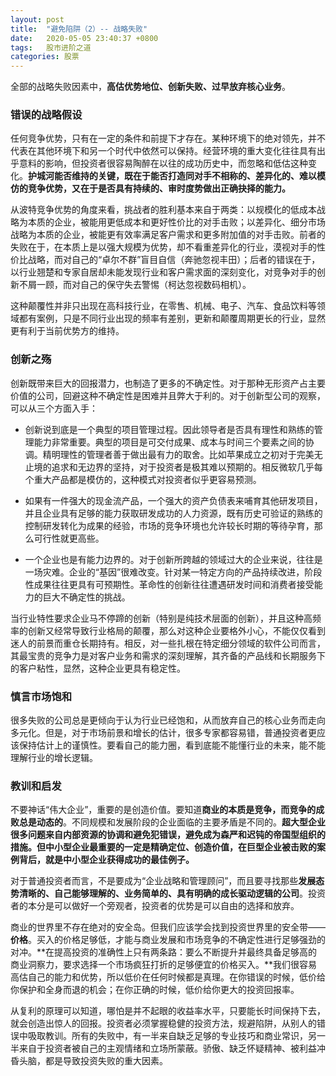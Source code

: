 ```yaml
---
layout: post
title:  "避免陷阱（2）-- 战略失败"
date:   2020-05-05 23:40:37 +0800
tags:   股市进阶之道
categories: 股票
---
```


全部的战略失败因素中，**高估优势地位、创新失败、过早放弃核心业务**。

### 错误的战略假设

任何竞争优势，只有在一定的条件和前提下才存在。某种环境下的绝对领先，并不代表在其他环境下和另一个时代中依然可以保持。经营环境的重大变化往往具有出乎意料的影响，但投资者很容易陶醉在以往的成功历史中，而忽略和低估这种变化。**护城河能否维持的关键，既在于能否打造同对手不相称的、差异化的、难以模仿的竞争优势，又在于是否具有持续的、审时度势做出正确抉择的能力。**

从波特竞争优势的角度来看，挑战者的胜利基本来自于两类：以规模化的低成本战略为本质的企业，被能用更低成本和更好性价比的对手击败；以差异化、细分市场战略为本质的企业，被能更有效率满足客户需求和更多附加值的对手击败。前者的失败在于，在本质上是以强大规模为优势，却不看重差异化的行业，漠视对手的性价比战略，而对自己的“卓尔不群”盲目自信（奔驰忽视丰田）；后者的错误在于，以行业翘楚和专家自居却未能发现行业和客户需求面的深刻变化，对竞争对手的创新不屑一顾，而对自己的保守失去警惕（柯达忽视数码相机）。

这种颠覆性并非只出现在高科技行业，在零售、机械、电子、汽车、食品饮料等领域都有案例，只是不同行业出现的频率有差别，更新和颠覆周期更长的行业，显然更有利于当前优势方的维持。

### 创新之殇

创新既带来巨大的回报潜力，也制造了更多的不确定性。对于那种无形资产占主要价值的公司，回避这种不确定性是困难并且弊大于利的。对于创新型公司的观察，可以从三个方面入手：

+ 创新说到底是一个典型的项目管理过程。因此领导者是否具有理性和熟练的管理能力非常重要。典型的项目是可交付成果、成本与时间三个要素之间的协调。精明理性的管理者善于做出最有力的取舍。比如苹果成立之初对于完美无止境的追求和无边界的坚持，对于投资者是极其难以预期的。相反微软几乎每个重大产品都是模仿的，这种模式对投资者似乎更容易预测。

+ 如果有一件强大的现金流产品，一个强大的资产负债表来哺育其他研发项目，并且企业具有足够的能力获取研发成功的人力资源，既有历史可验证的熟练的控制研发转化为成果的经验，市场的竞争环境也允许较长时期的等待孕育，那么可行性就更高些。

+ 一个企业也是有能力边界的。对于创新所跨越的领域过大的企业来说，往往是一场灾难。企业的“基因”很难改变。针对某一特定方向的产品持续改进，阶段性成果往往更具有可预期性。革命性的创新往往遭遇研发时间和消费者接受能力的巨大不确定性的挑战。

当行业特性要求企业马不停蹄的创新（特别是纯技术层面的创新），并且这种高频率的创新又经常导致行业格局的颠覆，那么对这种企业要格外小心，不能仅仅看到迷人的前景而重仓长期持有。相反，对一些扎根在特定细分领域的软件公司而言，其最宝贵的竞争力是对客户业务和需求的深刻理解，其齐备的产品线和长期服务下的客户粘性，显然，这种企业更具有稳定性。

### 慎言市场饱和

很多失败的公司总是更倾向于认为行业已经饱和，从而放弃自己的核心业务而走向多元化。但是，对于市场前景和增长的估计，很多专家都容易错，普通投资者更应该保持估计上的谨慎性。要看自己的能力圈，看到底能不能懂行业的未来，能不能理解行业的增长逻辑。

### 教训和启发

不要神话“伟大企业”，重要的是创造价值。要知道**商业的本质是竞争，而竞争的成败总是动态的**。不同规模和发展阶段的企业面临的主要矛盾是不同的。**超大型企业很多问题来自内部资源的协调和避免犯错误，避免成为森严和迟钝的帝国型组织的措施。但中小型企业最重要的一定是精确定位、创造价值，在巨型企业被击败的案例背后，就是中小型企业获得成功的最佳例子。**

对于普通投资者而言，不是要成为“企业战略和管理顾问”，而且要寻找那些**发展态势清晰的、自己能够理解的、业务简单的、具有明确的成长驱动逻辑的公司**。投资者的本分是可以做好一个旁观者，投资者的优势是可以自由的选择和放弃。

商业的世界里不存在绝对的安全岛。但我们应该学会找到投资世界里的安全带——**价格**。买入的价格足够低，才能与商业发展和市场竞争的不确定性进行足够强劲的对冲。**在提高投资的准确性上只有两条路：要么不断提升并最终具备足够高的商业洞察力，要求选择一个市场疯狂打折的足够便宜的价格买入。**我们很容易高估自己的能力和优势，所以低价在任何时候都是真理。在你错误的时候，低价给你保护和全身而退的机会；在你正确的时候，低价给你更大的投资回报率。

从复利的原理可以知道，哪怕是并不起眼的收益率水平，只要能长时间保持下去，就会创造出惊人的回报。投资者必须掌握稳健的投资方法，规避陷阱，从别人的错误中吸取教训。所有的失败中，有一半来自缺乏足够的专业技巧和商业常识，另一半来自于投资者被自己的主观情绪和立场所蒙蔽。骄傲、缺乏怀疑精神、被利益冲昏头脑，都是导致投资失败的重大因素。

